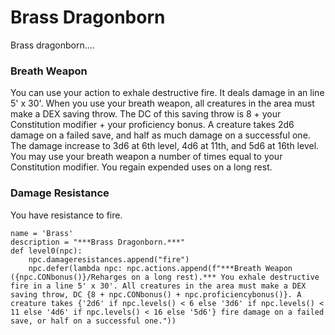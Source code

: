 # Brass Dragonborn
Brass dragonborn....

### Breath Weapon
You can use your action to exhale destructive fire. It deals damage in an line 5' x 30'. When you use your breath weapon, all creatures in the area must make a DEX saving throw. The DC of this saving throw is 8 + your Constitution modifier + your proficiency bonus. A creature takes 2d6 damage on a failed save, and half as much damage on a successful one. The damage increase to 3d6 at 6th level, 4d6 at 11th, and 5d6 at 16th level. You may use your breath weapon a number of times equal to your Constitution modifier. You regain expended uses on a long rest.

### Damage Resistance
You have resistance to fire.

```
name = 'Brass'
description = "***Brass Dragonborn.***"
def level0(npc):
    npc.damageresistances.append("fire")
    npc.defer(lambda npc: npc.actions.append(f"***Breath Weapon ({npc.CONbonus()}/Reharges on a long rest).*** You exhale destructive fire in a line 5' x 30'. All creatures in the area must make a DEX saving throw, DC {8 + npc.CONbonus() + npc.proficiencybonus()}. A creature takes {'2d6' if npc.levels() < 6 else '3d6' if npc.levels() < 11 else '4d6' if npc.levels() < 16 else '5d6'} fire damage on a failed save, or half on a successful one."))
```
